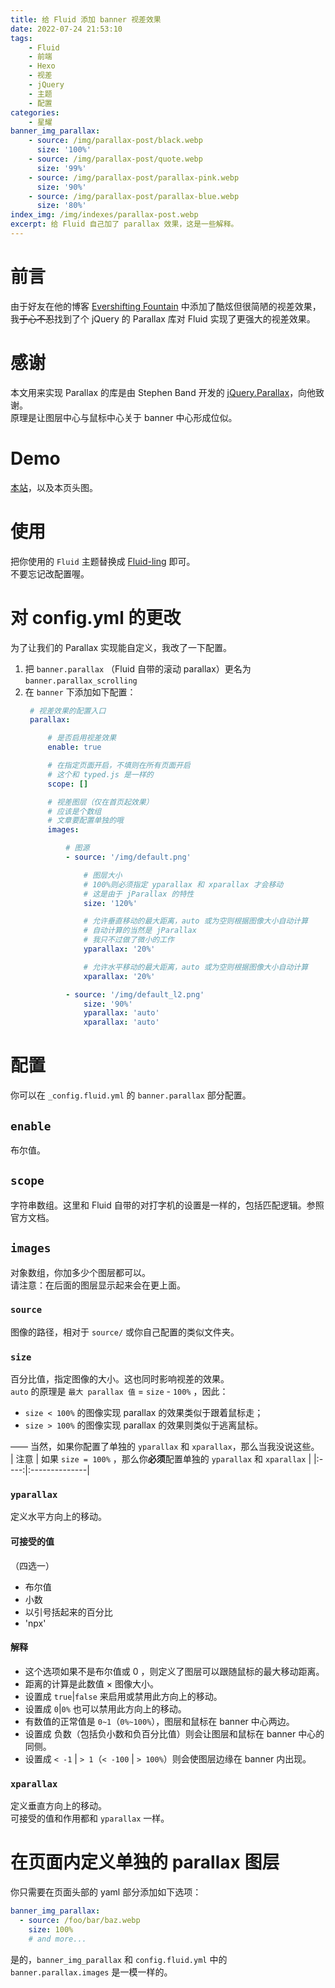 ```yaml
---
title: 给 Fluid 添加 banner 视差效果
date: 2022-07-24 21:53:10
tags:
    - Fluid
    - 前端
    - Hexo
    - 视差
    - jQuery
    - 主题
    - 配置
categories:
    - 星耀
banner_img_parallax:
    - source: /img/parallax-post/black.webp
      size: '100%'
    - source: /img/parallax-post/quote.webp
      size: '99%'
    - source: /img/parallax-post/parallax-pink.webp
      size: '90%'
    - source: /img/parallax-post/parallax-blue.webp
      size: '80%'
index_img: /img/indexes/parallax-post.webp
excerpt: 给 Fluid 自己加了 parallax 效果，这是一些解释。
---
```

# 前言
由于好友在他的博客 [Evershifting Fountain](https://akyuu.cn) 中添加了酷炫但很简陋的视差效果，我<s>于心不忍</s>找到了个 jQuery 的 Parallax 库对 Fluid 实现了更强大的视差效果。

# 感谢
本文用来实现 Parallax 的库是由 Stephen Band 开发的 [jQuery.Parallax](https://github.com/stephband/jparallax)，向他致谢。  
原理是让图层中心与鼠标中心关于 banner 中心形成位似。

# Demo
[本站](/)，以及本页头图。

# 使用
把你使用的 `Fluid` 主题替换成 [Fluid-ling](https://github.com/lingrottin/hexo-theme-fluid-ling) 即可。  
不要忘记改配置喔。

# 对 config.yml 的更改
为了让我们的 Parallax 实现能自定义，我改了一下配置。  

1. 把 `banner.parallax` （Fluid 自带的滚动 parallax）更名为 `banner.parallax_scrolling`
2. 在 `banner` 下添加如下配置：
   ```yaml
    # 视差效果的配置入口
    parallax:

        # 是否启用视差效果
        enable: true

        # 在指定页面开启，不填则在所有页面开启
        # 这个和 typed.js 是一样的
        scope: []

        # 视差图层（仅在首页起效果）
        # 应该是个数组
        # 文章要配置单独的哦
        images:

            # 图源
            - source: '/img/default.png'

                # 图层大小
                # 100%则必须指定 yparallax 和 xparallax 才会移动
                # 这是由于 jParallax 的特性
                size: '120%'

                # 允许垂直移动的最大距离，auto 或为空则根据图像大小自动计算
                # 自动计算的当然是 jParallax
                # 我只不过做了微小的工作
                yparallax: '20%'

                # 允许水平移动的最大距离，auto 或为空则根据图像大小自动计算
                xparallax: '20%'

            - source: '/img/default_l2.png'
                size: '90%'
                yparallax: 'auto'
                xparallax: 'auto'
   ```

# 配置
你可以在 `_config.fluid.yml` 的 `banner.parallax` 部分配置。
## `enable`
布尔值。
## `scope`
字符串数组。这里和 Fluid 自带的对打字机的设置是一样的，包括匹配逻辑。参照官方文档。
## `images`
对象数组，你加多少个图层都可以。  
请注意：在后面的图层显示起来会在更上面。
### `source`
图像的路径，相对于 `source/` 或你自己配置的类似文件夹。
### `size`
百分比值，指定图像的大小。这也同时影响视差的效果。  
`auto` 的原理是 `最大 parallax 值` = `size` - `100%` ，因此：  
* `size < 100%` 的图像实现 parallax 的效果类似于跟着鼠标走；  
* `size > 100%` 的图像实现 parallax 的效果则类似于逃离鼠标。  
  
—— 当然，如果你配置了单独的 `yparallax` 和 `xparallax`，那么当我没说这些。  
| 注意 | 如果 `size = 100%` ，那么你**必须**配置单独的 `yparallax` 和 `xparallax` |
|:----:|:--------------|

### `yparallax`
定义水平方向上的移动。  
#### 可接受的值
（四选一）
* 布尔值
* 小数
* 以引号括起来的百分比
* 'npx'
#### 解释
* 这个选项如果不是布尔值或 0 ，则定义了图层可以跟随鼠标的最大移动距离。
* 距离的计算是此数值 × 图像大小。
* 设置成 `true`|`false` 来启用或禁用此方向上的移动。
* 设置成 `0`|`0%` 也可以禁用此方向上的移动。
* 有数值的正常值是 `0~1`（`0%~100%`），图层和鼠标在 banner 中心两边。
* 设置成 负数（包括负小数和负百分比值）则会让图层和鼠标在 banner 中心的同侧。
* 设置成 `< -1` | `> 1`（`< -100` | `> 100%`）则会使图层边缘在 banner 内出现。

### `xparallax`
定义垂直方向上的移动。  
可接受的值和作用都和 `yparallax` 一样。

# 在页面内定义单独的 parallax 图层
你只需要在页面头部的 yaml 部分添加如下选项：
```yaml
banner_img_parallax:
  - source: /foo/bar/baz.webp
    size: 100%
    # and more...
```
是的，`banner_img_parallax` 和 `config.fluid.yml` 中的 `banner.parallax.images` 是一模一样的。